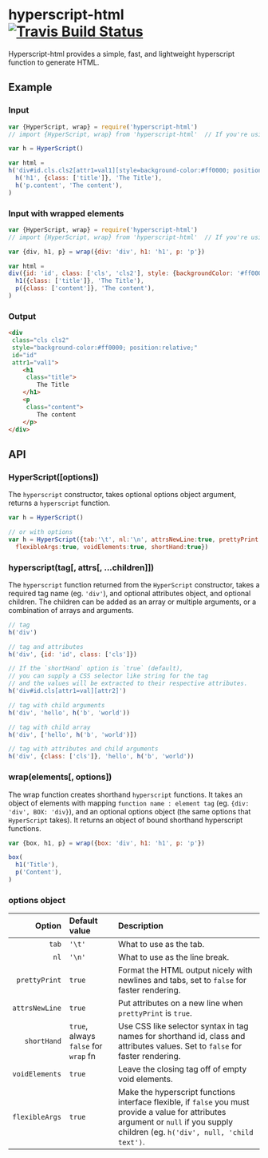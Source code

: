 [travis]:       https://travis-ci.org/arccoza/hyperscript-html
[travis-img]:   https://travis-ci.org/arccoza/hyperscript-html.svg

# hyperscript-html [![Travis Build Status][travis-img]][travis]
Hyperscript-html provides a simple, fast, and lightweight hyperscript function to generate HTML.

## Example

### Input
```js
var {HyperScript, wrap} = require('hyperscript-html')
// import {HyperScript, wrap} from 'hyperscript-html'  // If you're using es modules.

var h = HyperScript()

var html = 
h('div#id.cls.cls2[attr1=val1][style=background-color:#ff0000; position:relative]',
  h('h1', {class: ['title']}, 'The Title'),
  h('p.content', 'The content'),
)
```

### Input with wrapped elements
```js
var {HyperScript, wrap} = require('hyperscript-html')
// import {HyperScript, wrap} from 'hyperscript-html'  // If you're using es modules.

var {div, h1, p} = wrap({div: 'div', h1: 'h1', p: 'p'})

var html = 
div({id: 'id', class: ['cls', 'cls2'], style: {backgroundColor: '#ff0000', position: 'relative'}},
  h1({class: ['title']}, 'The Title'),
  p({class: ['content']}, 'The content'),
)
```

### Output
```html
<div
 class="cls cls2"
 style="background-color:#ff0000; position:relative;"
 id="id"
 attr1="val1">
	<h1
	 class="title">
		The Title
	</h1>
	<p
	 class="content">
		The content
	</p>
</div>
```

## API

### HyperScript([options])

The `hyperscript` constructor, takes optional options object argument, returns a `hyperscript` function.

```js
var h = HyperScript()

// or with options
var h = HyperScript({tab:'\t', nl:'\n', attrsNewLine:true, prettyPrint:true,
  flexibleArgs:true, voidElements:true, shortHand:true})
```

### hyperscript(tag[, attrs[, ...children]])

The `hyperscript` function returned from the `HyperScript` constructor, takes a required tag name (eg. `'div'`), and optional attributes object, and optional children. The children can be added as an array or multiple arguments, or a combination of arrays and arguments.

```js
// tag
h('div')

// tag and attributes
h('div', {id: 'id', class: ['cls']})

// If the `shortHand` option is `true` (default),
// you can supply a CSS selector like string for the tag
// and the values will be extracted to their respective attributes.
h('div#id.cls[attr1=val][attr2]')

// tag with child arguments
h('div', 'hello', h('b', 'world'))

// tag with child array
h('div', ['hello', h('b', 'world')])

// tag with attributes and child arguments
h('div', {class: ['cls']}, 'hello', h('b', 'world'))
```

### wrap(elements[, options])

The wrap function creates shorthand `hyperscript` functions. It takes an object of elements with mapping `function name : element tag` (eg. `{div: 'div', BOX: 'div}`), and an optional options object (the same options that `HyperScript` takes). It returns an object of bound shorthand hyperscript functions.

```js
var {box, h1, p} = wrap({box: 'div', h1: 'h1', p: 'p'})

box(
  h1('Title'),
  p('Content'),
)
```

### options object

**Option** | **Default value** | **Description**
---:|:---|:---
`tab` | `'\t'` | What to use as the tab.
`nl` | `'\n'` | What to use as the line break.
`prettyPrint` | `true` | Format the HTML output nicely with newlines and tabs, set to `false` for faster rendering.
`attrsNewLine` | `true` | Put attributes on a new line when `prettyPrint` is `true`.
`shortHand` | `true`, always `false` for `wrap` fn | Use CSS like selector syntax in tag names for shorthand id, class and attributes values. Set to `false` for faster rendering.
`voidElements` | `true` | Leave the closing tag off of empty void elements.
`flexibleArgs` | `true` | Make the hyperscript functions interface flexible, if `false` you must provide a value for attributes argument or `null` if you supply children (eg. `h('div', null, 'child text')`.
